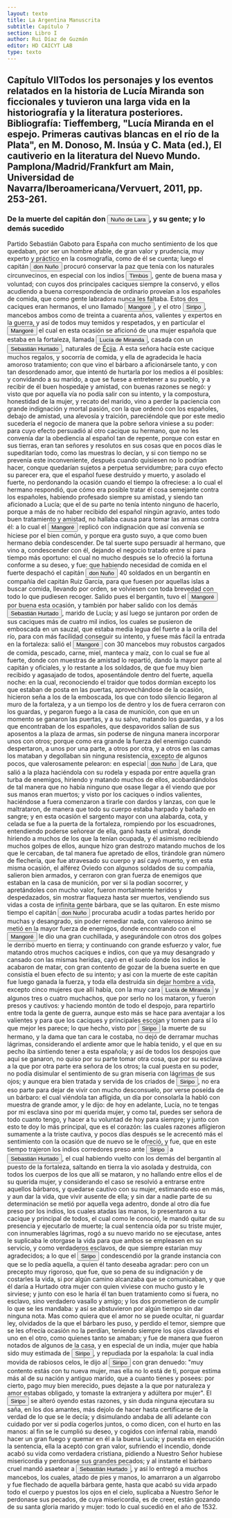 ```yaml
---
layout: texto
title: La Argentina Manuscrita
subtitle: Capítulo 7
section: Libro I
author: Rui Díaz de Guzmán
editor: HD CAICYT LAB
type: texto
---
```


## Capítulo VII</span><note target="recogito-30ab1454-1d6c-4b6c-9b02-2e9117e8120f" resp="mjgandini">Todos los personajes y los eventos relatados en la historia de Lucía Miranda son ficcionales y tuvieron una larga vida en la historiografía y la literatura posteriores. Bibliografía: Tieffemberg, &quot;Lucía Miranda en el espejo. Primeras cautivas blancas en el río de la Plata&quot;, en M. Donoso, M. Insúa y C. Mata (ed.), El cautiverio en la literatura del Nuevo Mundo. Pamplona/Madrid/Frankfurt am Main, Universidad de Navarra/Iberoamericana/Vervuert, 2011, pp. 253-261.</note>

### De la muerte del capitán don <button class="balloon" data-balloon-pos="up" data-balloon-length="large" data-balloon="El capitán que en la historia de Lucía Miranda, estaba al frente de Sancti Spiritus tras la salida de Sebastián Caboto de la región.">Nuño de Lara</button>, y su gente; y lo demás sucedido


Partido Sebastián Gaboto para España con mucho sentimiento de los que quedaban, por ser un hombre afable, de gran valor y prudencia, muy experto y práctico en la cosmografía, como de él se cuenta; luego el capitán <button class="balloon" data-balloon-pos="up" data-balloon-length="large" data-balloon="El capitán que en la historia de Lucía Miranda, estaba al frente de Sancti Spiritus tras la salida de Sebastián Caboto de la región.">don Nuño</button> procuró conservar la paz que tenía con los naturales circunvecinos, en especial con los indios <button class="balloon" data-balloon-pos="up" data-balloon-length="large" data-balloon="Se refiere a los Chaná-timbúes, habitantes nativos de las riberas del Paraná y del Uruguay y que estarían conectados con la construcción de &quot;Cerritos&quot; en estos espacios, propios de la cultura Goya-Malabrigo. Los chaná-timúes practicaban un amplio número de estrategias de explotación del medio, combinando pesca, caza, recolección y horticultura. Bibliografía: Politis, Gustavo; León, Diego, &quot;Patrones adaptativos de los cazadores-recolectores-pescadores de la margen occidental del Paraná inferior-Plata&quot;, en Cocco, Gabriel; Feuillet Terzaghi, María Rosario (comp.), Arqueología de cazadores recolectores de la cuenca del Plata, Santa Fe, Centro de Estudios Hispanoamericanos, 2010, pp. 63-86; Bonomo, Mariano; Politis, Gustavo G.; Gianotti, Camila, &quot;Montículos, jerarquía social y horticultura en las sociedades indígenas del delta del Río Paraná (Argentina)&quot;, en Latin American Antiquity, vol. 22. núm. 3, 2011, pp. 297-333; Politis, Gustavo G., &quot;The Pampas and the Campos of South America&quot;, en Silverman, Helaine; Isbell, William H. (eds.), Handbook of South American Archaeology, Nueva York, Springer, 2008, p. 254.">Timbús</button>, gente de buena masa y voluntad; con cuyos dos principales caciques siempre la conservó, y ellos acudiendo a buena correspondencia de ordinario proveían a los españoles de comida, que como gente labradora nunca les faltaba. Estos dos caciques eran hermanos, el uno llamado <button class="balloon" data-balloon-pos="up" data-balloon-length="large" data-balloon="Cacique de la tribu de los Coronda">Mangoré</button>, y el otro <button class="balloon" data-balloon-pos="up" data-balloon-length="large" data-balloon="Cacique de la tribu de los Coronda">Siripo</button>, mancebos ambos como de treinta a cuarenta años, valientes y expertos en la guerra, y así de todos muy temidos y respetados, y en particular el <button class="balloon" data-balloon-pos="up" data-balloon-length="large" data-balloon="Cacique de la tribu de los Coronda">Mangoré</button> el cual en esta ocasión se aficionó de una mujer española que estaba en la fortaleza, llamada <button class="balloon" data-balloon-pos="up" data-balloon-length="large" data-balloon="Española, esposa de Sebastián Hurtado.">Lucía de Miranda</button>, casada con un <button class="balloon" data-balloon-pos="up" data-balloon-length="large" data-balloon="Soldado español">Sebastián Hurtado</button>, naturales de <a href="https://recogito.pelagios.org/document/wzqxhk0h3vpikm/part/1/edit#9c29e195-e97f-4c63-8bdf-5cdfa540061e" target="_blank">Écija</a>. A esta señora hacía este cacique muchos regalos, y socorría de comida, y ella de agradecida le hacia amoroso tratamiento; con que vino el bárbaro a aficionársele tanto, y con tan desordenado amor, que intentó de hurtarla por los medios a él posibles: y convidando a su marido, a que se fuese a entretener a su pueblo, y a recibir de él buen hospedaje y amistad, con buenas razones se negó: y visto que por aquella vía no podía salir con su intento, y la compostura, honestidad de la mujer, y recato del marido, vino a perder la paciencia con grande indignación y mortal pasión, con la que ordenó con los españoles, debajo de amistad, una alevosía y traición, pareciéndole que por este medio sucedería el negocio de manera que la pobre señora viniese a su poder: para cuyo efecto persuadió al otro cacique su hermano, que no les convenía dar la obediencia al español tan de repente, porque con estar en sus tierras, eran tan señores y resolutos en sus cosas que en pocos días le supeditarían todo, como las muestras lo decían, y si con tiempo no se prevenía este inconveniente, después cuando quisiesen no lo podrían hacer, conque quedarían sujetos a perpetua servidumbre; para cuyo efecto su parecer era, que el español fuese destruido y muerto, y asolado el fuerte, no perdonando la ocasión cuando el tiempo la ofreciese: a lo cual el hermano respondió, que cómo era posible tratar él cosa semejante contra los españoles, habiendo profesado siempre su amistad, y siendo tan aficionado a Lucía; que el de su parte no tenía intento ninguno de hacerlo, porque a más de no haber recibido del español ningún agravio, antes todo buen tratamiento y amistad, no hallaba causa para tomar las armas contra él: a lo cual el <button class="balloon" data-balloon-pos="up" data-balloon-length="large" data-balloon="Cacique de la tribu de los Coronda">Mangoré</button> replicó con indignación que así convenía se hiciese por el bien común, y porque era gusto suyo, a que como buen hermano debía condescender. De tal suerte supo persuadir al hermano, que vino a, condescender con él, dejando el negocio tratado entre sí para tiempo más oportuno: el cual no mucho después se lo ofreció la fortuna conforme a su deseo, y fue: que habiendo necesidad de comida en el fuerte despachó el capitán <button class="balloon" data-balloon-pos="up" data-balloon-length="large" data-balloon="El capitán que en la historia de Lucía Miranda, estaba al frente de Sancti Spiritus tras la salida de Sebastián Caboto de la región.">don Nuño</button> 40 soldados en un bergantín en compañía del capitán Ruiz García, para que fuesen por aquellas islas a buscar comida, llevando por orden, se volviesen con toda brevedad con todo lo que pudiesen recoger. Salido pues el bergantín, tuvo el <button class="balloon" data-balloon-pos="up" data-balloon-length="large" data-balloon="Cacique de la tribu de los Coronda">Mangoré</button> por buena esta ocasión, y también por haber salido con los demás <button class="balloon" data-balloon-pos="up" data-balloon-length="large" data-balloon="Soldado español">Sebastián Hurtado</button>, marido de Lucía; y así luego se juntaron por orden de sus caciques más de cuatro mil indios, los cuales se pusieron de emboscada en un sauzal, que estaba media legua del fuerte a la orilla del río, para con más facilidad conseguir su intento, y fuese más fácil la entrada en la fortaleza: salió el <button class="balloon" data-balloon-pos="up" data-balloon-length="large" data-balloon="Cacique de la tribu de los Coronda">Mangoré</button> con 30 mancebos muy robustos cargados de comida, pescado, carne, miel, manteca y maíz, con lo cual se fue al fuerte, donde con muestras de amistad lo repartió, dando la mayor parte al capitán y oficiales, y lo restante a los soldados, de que fue muy bien recibido y agasajado de todos, aposentándole dentro del fuerte, aquella noche: en la cual, reconociendo el traidor que todos dormían excepto los que estaban de posta en las puertas, aprovechándose de la ocasión, hicieron seña a los de la emboscada, los que con todo silencio llegaron al muro de la fortaleza, y a un tiempo los de dentro y los de fuera cerraron con los guardas, y pegaron fuego a la casa de munición, con que en un momento se ganaron las puertas, y a su salvo, matando los guardas, y a los que encontraban de los españoles, que despavoridos salían de sus aposentos a la plaza de armas, sin poderse de ninguna manera incorporar unos con otros; porque como era grande la fuerza del enemigo cuando despertaron, a unos por una parte, a otros por otra, y a otros en las camas los mataban y degollaban sin ninguna resistencia, excepto de algunos pocos, que valerosamente pelearon: en especial <button class="balloon" data-balloon-pos="up" data-balloon-length="large" data-balloon="El capitán que en la historia de Lucía Miranda, estaba al frente de Sancti Spiritus tras la salida de Sebastián Caboto de la región.">don Nuño</button> de Lara, que salió a la plaza haciéndola con su rodela y espada por entre aquella gran turba de enemigos, hiriendo y matando muchos de ellos, acobardándolos de tal manera que no había ninguno que osase llegar a él viendo que por sus manos eran muertos; y visto por los caciques o indios valientes, haciéndose a fuera comenzaron a tirarle con dardos y lanzas, con que le maltrataron, de manera que todo su cuerpo estaba harpado y bañado en sangre; y en esta ocasión el sargento mayor con una alabarda, cota, y celada se fue a la puerta de la fortaleza, rompiendo por los escuadrones, entendiendo poderse señorear de ella, ganó hasta el umbral, donde hiriendo a muchos de los que la tenían ocupada, y él asimismo recibiendo muchos golpes de ellos, aunque hizo gran destrozo matando muchos de los que le cercaban, de tal manera fue apretado de ellos, tirándole gran número de flechería, que fue atravesado su cuerpo y así cayó muerto, y en esta misma ocasión, el alférez Oviedo con algunos soldados de su compañía, salieron bien armados, y cerraron con gran fuerza de enemigos que estaban en la casa de munición, por ver si la podían socorrer, y apretándoles con mucho valor, fueron mortalmente heridos y despedazados, sin mostrar flaqueza hasta ser muertos, vendiendo sus vidas a costa de infinita gente bárbara, que se las quitaron. En este mismo tiempo el capitán <button class="balloon" data-balloon-pos="up" data-balloon-length="large" data-balloon="El capitán que en la historia de Lucía Miranda, estaba al frente de Sancti Spiritus tras la salida de Sebastián Caboto de la región.">don Nuño</button> procuraba acudir a todas partes herido por muchas y desangrado, sin poder remediar nada, con valeroso ánimo se metió en la mayor fuerza de enemigos, donde encontrando con el <button class="balloon" data-balloon-pos="up" data-balloon-length="large" data-balloon="Cacique de la tribu de los Coronda">Mangoré</button> le dio una gran cuchillada, y asegurándole con otros dos golpes le derribó muerto en tierra; y continuando con grande esfuerzo y valor, fue matando otros muchos caciques e indios, con que ya muy desangrado y cansado con las mismas heridas, cayó en el suelo donde los indios le acabaron de matar, con gran contento de gozar de la buena suerte en que consistía el buen efecto de su intento; y así con la muerte de este capitán fue luego ganada la fuerza, y toda ella destruida sin dejar hombre a vida, excepto cinco mujeres que allí había, con la muy cara <button class="balloon" data-balloon-pos="up" data-balloon-length="large" data-balloon="Española, esposa de Sebastián Hurtado.">Lucía de Miranda</button> y algunos tres o cuatro muchachos, que por serlo no los mataron, y fueron presos y cautivos: y haciendo montón de todo el despojo, para repartirlo entre toda la gente de guerra, aunque esto más se hace para aventajar a los valientes y para que los caciques y principales escojan y tomen para sí lo que mejor les parece; lo que hecho, visto por <button class="balloon" data-balloon-pos="up" data-balloon-length="large" data-balloon="Cacique de la tribu de los Coronda">Siripo</button> la muerte de su hermano, y la dama que tan cara le costaba, no dejó de derramar muchas lágrimas, considerando el ardiente amor que le había tenido, y el que en su pecho iba sintiendo tener a esta española; y así de todos los despojos que aquí se ganaron, no quiso por su parte tomar otra cosa, que por su esclava a la que por otra parte era señora de los otros; la cual puesta en su poder, no podía disimular el sentimiento de su gran miseria con lágrimas de sus ojos; y aunque era bien tratada y servida de los criados de <button class="balloon" data-balloon-pos="up" data-balloon-length="large" data-balloon="Cacique de la tribu de los Coronda">Siripo</button>, no era eso parte para dejar de vivir con mucho desconsuelo, por verse poseída de un bárbaro: el cual viéndola tan afligida, un día por consolarla la habló con muestra de grande amor, y le dijo: de hoy en adelante, Lucía, no te tengas por mi esclava sino por mi querida mujer, y como tal, puedes ser señora de todo cuanto tengo, y hacer a tu voluntad de hoy para siempre; y junto con esto te doy lo más principal, que es el corazón: las cuales razones afligieron sumamente a la triste cautiva, y pocos días después se le acrecentó más el sentimiento con la ocasión que de nuevo se le ofreció, y fue, que en este tiempo trajeron los indios corredores preso ante <button class="balloon" data-balloon-pos="up" data-balloon-length="large" data-balloon="Cacique de la tribu de los Coronda">Siripo</button> a <button class="balloon" data-balloon-pos="up" data-balloon-length="large" data-balloon="Soldado español">Sebastián Hurtado</button>, el cual habiendo vuelto con los demás del bergantín al puesto de la fortaleza, saltando en tierra la vio asolada y destruida, con todos los cuerpos de los que allí se mataron, y no hallando entre ellos el de su querida mujer, y considerando el caso se resolvió a entrarse entre aquellos bárbaros, y quedarse cautivo con su mujer, estimando eso en más, y aun dar la vida, que vivir ausente de ella; y sin dar a nadie parte de su determinación se metió por aquella vega adentro, donde al otro día fue preso por los indios, los cuales atadas las manos, lo presentaron a su cacique y principal de todos, el cual como le conoció, le mandó quitar de su presencia y ejecutarlo de muerte; la cual sentencia oída por su triste mujer, con innumerables lágrimas, rogó a su nuevo marido no se ejecutase, antes le suplicaba le otorgase la vida para que ambos se empleasen en su servicio, y como verdaderos esclavos, de que siempre estarían muy agradecidos; a lo que el <button class="balloon" data-balloon-pos="up" data-balloon-length="large" data-balloon="Cacique de la tribu de los Coronda">Siripo</button> condescendió por la grande instancia con que se lo pedía aquella, a quien él tanto deseaba agradar: pero con un precepto muy rigoroso, que fue, que so pena de su indignación y de costarles la vida, si por algún camino alcanzaba que se comunicaban, y que él daría a Hurtado otra mujer con quien viviese con mucho gusto y le sirviese; y junto con eso le haría él tan buen tratamiento como si fuera, no esclavo, sino verdadero vasallo y amigo; y los dos prometieron de cumplir lo que se les mandaba: y así se abstuvieron por algún tiempo sin dar ninguna nota. Mas como quiera que el amor no se puede ocultar, ni guardar ley, olvidados de la que el bárbaro les puso, y perdido el temor, siempre que se les ofrecía ocasión no la perdían, teniendo siempre los ojos clavados el uno en el otro, como quienes tanto se amaban; y fue de manera que fueron notados de algunos de la casa, y en especial de un india, mujer que había sido muy estimada de <button class="balloon" data-balloon-pos="up" data-balloon-length="large" data-balloon="Cacique de la tribu de los Coronda">Siripo</button>, y repudiada por la española: la cual india movida de rabiosos celos, le dijo al <button class="balloon" data-balloon-pos="up" data-balloon-length="large" data-balloon="Cacique de la tribu de los Coronda">Siripo</button> con gran denuedo: &quot;muy contento estás con tu nueva mujer, mas ella no lo está de ti, porque estima más al de su nación y antiguo marido, que a cuanto tienes y posees: por cierto, pago muy bien merecido, pues dejaste a la que por naturaleza y amor estabas obligado, y tomaste la extranjera y adúltera por mujer&quot;. El <button class="balloon" data-balloon-pos="up" data-balloon-length="large" data-balloon="Cacique de la tribu de los Coronda">Siripo</button> se alteró oyendo estas razones, y sin duda ninguna ejecutara su saña, en los dos amantes, más dejolo de hacer hasta certificarse de la verdad de lo que se le decía; y disimulando andaba de allí adelante con cuidado por ver si podía cogerlos juntos, o como dicen, con el hurto en las manos: al fin se le cumplió su deseo, y cogidos con infernal rabia, mandó hacer un gran fuego y quemar en él a la buena Lucía; y puesta en ejecución la sentencia, ella la aceptó con gran valor, sufriendo el incendio, donde acabó su vida como verdadera cristiana, pidiendo a Nuestro Señor hubiese misericordia y perdonase sus grandes pecados; y al instante el bárbaro cruel mandó asaetear a <button class="balloon" data-balloon-pos="up" data-balloon-length="large" data-balloon="Soldado español">Sebastián Hurtado</button>, y así lo entregó a muchos mancebos, los cuales, atado de pies y manos, lo amarraron a un algarrobo y fue flechado de aquella bárbara gente, hasta que acabó su vida arpado todo el cuerpo y puestos los ojos en el cielo, suplicaba a Nuestro Señor le perdonase sus pecados, de cuya misericordia, es de creer, están gozando de su santa gloria marido y mujer: todo lo cual sucedió en el año de 1532.